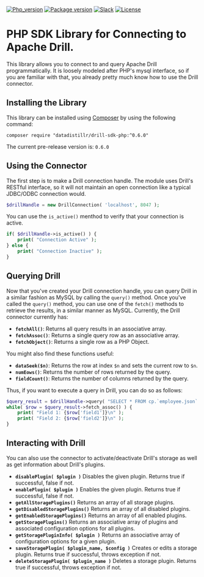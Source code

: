 [![Php_version](https://img.shields.io/packagist/php-v/datadistillr/drill-sdk-php.svg)](https://packagist.org/packages/datadistillr/drill-sdk-php)
[![Package version](https://img.shields.io/packagist/v/datadistillr/drill-sdk-php.svg?include_prereleases&style=flat-square)](https://packagist.org/packages/datadistillr/drill-sdk-php)
[![Slack](https://img.shields.io/badge/slack-%23datadistillrcommunity-blue.svg?style=flat-square)](https://symfony.com/slack-invite)
[![License](https://img.shields.io/badge/license-Apache_2.0-blue.svg?style=flat-square)](LICENSE)

# PHP SDK Library for Connecting to Apache Drill.

This library allows you to connect to and query Apache Drill programmatically.  It is loosely modeled after PHP's
mysql interface, so if you are familiar with that, you already pretty much know how to use the Drill connector.

## Installing the Library
This library can be installed using [Composer](https://getcomposer.org) by using the following command:
```
composer require "datadistillr/drill-sdk-php:^0.6.0"
```

The current pre-release version is: `0.6.0`

## Using the Connector
The first step is to make a Drill connection handle.  The module uses Drill's RESTful interface, so it will not
maintain an open connection like a typical JDBC/ODBC connection would.

```php
$drillHandle = new DrillConnection( 'localhost', 8047 );
```

You can use the `is_active()` menthod to verify that your connection is active.
```php
if( $drillHandle->is_active() ) {
    print( "Connection Active" );
} else {
    print( "Connection Inactive" );
}
```

## Querying Drill
Now that you've created your Drill connection handle, you can query Drill in a similar fashion as MySQL by calling
the `query()` method. Once you've called the `query()` method, you can use one of the `fetch()` methods to retrieve
the results, in a similar manner as MySQL.  Currently, the Drill connector currently has:
* **`fetchAll()`**:  Returns all query results in an associative array.
* **`fetchAssoc()`**:  Returns a single query row as an associative array.
* **`fetchObject()`**:  Returns a single row as a PHP Object.

You might also find these functions useful:
* **`dataSeek($n)`**: Returns the row at index `$n` and sets the current row to `$n`. 
* **`numEows()`**: Returns the number of rows returned by the query.
* **`fieldCount()`**:  Returns the number of columns returned by the query.

Thus, if you want to execute a query in Drill, you can do so as follows:
```PHP
$query_result = $drillHandle->query( "SELECT * FROM cp.`employee.json` LIMIT 20" );
while( $row = $query_result->fetch_assoc() ) {
    print( "Field 1: {$row['field1']}\n" );
    print( "Field 2: {$row['field2']}\n" );
}
```
## Interacting with Drill
You can also use the connector to activate/deactivate Drill's storage as well as get information about Drill's plugins.

* **`disablePlugin( $plugin )`**  Disables the given plugin.  Returns true if successful, false if not.
* **`enablePlugin( $plugin )`**   Enables the given plugin.  Returns true if successful, false if not.
* **`getAllStoragePlugins()`**  Returns an array of all storage plugins.
* **`getDisabledStoragePlugins()`**  Returns an array of all disabled plugins.
* **`getEnabledStoragePlugins()`**  Returns an array of all enabled plugins.
* **`getStoragePlugins()`**  Returns an associative array of plugins and associated configuration options for all plugins.
* **`getStoragePluginInfo( $plugin )`**  Returns an associative array of configuration options for a given plugin. 
* **`saveStoragePlugin( $plugin_name, $config )`**  Creates or edits a storage plugin. Returns true if successful,
throws exception if not.
* **`deleteStoragePlugin( $plugin_name )`**  Deletes a storage plugin. Returns true if successful, throws exception if not.
